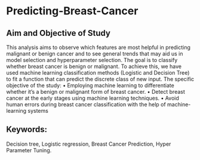 # Predicting-Breast-Cancer

## Aim and Objective of Study
This analysis aims to observe which features are 
most helpful in predicting malignant or benign 
cancer and to see general trends that may aid us 
in model selection and hyperparameter
selection. The goal is to classify whether breast 
cancer is benign or malignant. To achieve this,
we have used machine learning classification 
methods (Logistic and Decision Tree) to fit a 
function that can predict the discrete class of 
new input.
The specific objective of the study:
• Employing machine learning to 
differentiate whether it’s a benign or
malignant form of breast cancer.
• Detect breast cancer at the early 
stages using machine learning
techniques.
• Avoid human errors during breast 
cancer classification with the help of 
machine-learning systems

## Keywords:
Decision tree, Logistic regression, Breast 
Cancer Prediction, Hyper Parameter
Tuning.

